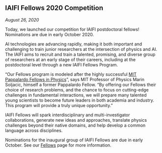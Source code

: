 
## IAIFI Fellows 2020 Competition

*August 26, 2020*

Today, we launched our competition for IAIFI postdoctoral fellows!  Nominations are due in early October 2020.

AI technologies are advancing rapidly, making it both important and challenging to train junior researchers at the intersection of physics and AI. The IAIFI aims to recruit and train a talented, promising, and diverse group of researchers at an early stage of their careers, including at the postdoctoral level through a new IAIFI Fellows Program.  

“Our Fellows program is modeled after the highly successful [MIT Pappalardo Fellows in Physics](https://web.mit.edu/physics/research/pappalardo/index.html)”, says MIT Professor of Physics Marin Soljacic, himself a former Pappalardo Fellow. “By offering our Fellows their choice of research problems, and the chance to focus on cutting-edge challenges in fundamental interactions, we will prepare many talented young scientists to become future leaders in both academia and industry.  This program will provide a truly unique opportunity.”

IAIFI Fellows will spark interdisciplinary and multi-investigator collaborations, generate new ideas and approaches, translate physics challenges beyond their native domains, and help develop a common language across disciplines.

Nominations for the inaugural group of IAIFI Fellows are due in early October. See our [Fellows](/fellows.html) page for more information.

